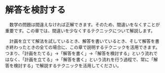 # 解答を検討する
　数学の問題は間違えなければ正解できます。そのため、間違いをなくすことが重要です。この章では、間違いを少なくするテクニックについて解説します。

　計画を立てて解法を試しているとき、解答を書いているとき、そして解答を書き終わったときの全ての場合に、この章で説明するテクニックを活用できます。つまり、「計画をたてる」→「解答を書く」→「解答を検討する」という流れではなく、「計画を立てる」→「解答を書く」という流れを行う過程で、常に「解答を検討する」で解説するテクニックを活用してください。

